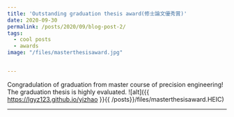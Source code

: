 ```yaml
---
title: 'Outstanding graduation thesis award(修士論文優秀賞)'
date: 2020-09-30
permalink: /posts/2020/09/blog-post-2/
tags:
  - cool posts
  - awards
image: "/files/masterthesisaward.jpg"


---
```


Congradulation of graduation from master course of precision engineering!
The graduation thesis is highly evaluated.
![alt]({{ https://lgyz123.github.io/yizhao }}{{ /posts}}/files/masterthesisaward.HEIC)

------

